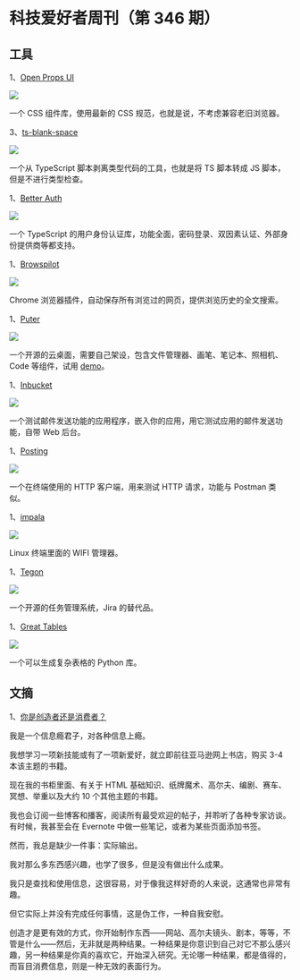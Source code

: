 # 科技爱好者周刊（第 346 期）

## 工具

1、[Open Props UI](https://open-props-ui.netlify.app/)

![](https://cdn.beekka.com/blogimg/asset/202501/bg2025011605.webp)

一个 CSS 组件库，使用最新的 CSS 规范，也就是说，不考虑兼容老旧浏览器。

3、[ts-blank-space](https://github.com/bloomberg/ts-blank-space)

![](https://cdn.beekka.com/blogimg/asset/202409/bg2024092811.webp)

一个从 TypeScript 脚本剥离类型代码的工具，也就是将 TS 脚本转成 JS 脚本，但是不进行类型检查。

1、[Better Auth](https://github.com/better-auth/better-auth)

![](https://cdn.beekka.com/blogimg/asset/202409/bg2024092901.webp)

一个 TypeScript 的用户身份认证库，功能全面，密码登录、双因素认证、外部身份提供商等都支持。

1、[Browspilot](https://browspilot.com/)

![](https://cdn.beekka.com/blogimg/asset/202407/bg2024070505.webp)

Chrome 浏览器插件，自动保存所有浏览过的网页，提供浏览历史的全文搜索。

1、[Puter](https://github.com/HeyPuter/puter)

![](https://cdn.beekka.com/blogimg/asset/202407/bg2024070506.webp)

一个开源的云桌面，需要自己架设，包含文件管理器、画笔、笔记本、照相机、Code 等组件，试用 [demo](https://puter.com/)。

1、[Inbucket](https://inbucket.org/)

![](https://cdn.beekka.com/blogimg/asset/202407/bg2024070709.webp)

一个测试邮件发送功能的应用程序，嵌入你的应用，用它测试应用的邮件发送功能，自带 Web 后台。

1、[Posting](https://github.com/darrenburns/posting)

![](https://cdn.beekka.com/blogimg/asset/202407/bg2024070711.webp)

一个在终端使用的 HTTP 客户端，用来测试 HTTP 请求，功能与 Postman 类似。

1、[impala](https://github.com/pythops/impala)

![](https://cdn.beekka.com/blogimg/asset/202407/bg2024070810.webp)

Linux 终端里面的 WIFI 管理器。

1、[Tegon](https://github.com/tegonhq/tegon)

![](https://cdn.beekka.com/blogimg/asset/202407/bg2024070905.webp)

一个开源的任务管理系统，Jira 的替代品。

1、[Great Tables](https://github.com/posit-dev/great-tables)

![](https://cdn.beekka.com/blogimg/asset/202404/bg2024040402.webp)

一个可以生成复杂表格的 Python 库。

## 文摘

1、[你是创造者还是消费者？](https://www.andrewlynch.net/blog/are-your-a-creator-or-a-consumer)

我是一个信息瘾君子，对各种信息上瘾。

我想学习一项新技能或有了一项新爱好，就立即前往亚马逊网上书店，购买 3-4 本该主题的书籍。

现在我的书柜里面、有关于 HTML 基础知识、纸牌魔术、高尔夫、编剧、赛车、冥想、举重以及大约 10 个其他主题的书籍。

我也会订阅一些博客和播客，阅读所有最受欢迎的帖子，并聆听了各种专家访谈。有时候，我甚至会在 Evernote 中做一些笔记，或者为某些页面添加书签。

然而，我总是缺少一件事：实际输出。

我对那么多东西感兴趣，也学了很多，但是没有做出什么成果。

我只是查找和使用信息，这很容易，对于像我这样好奇的人来说，这通常也非常有趣。

但它实际上并没有完成任何事情，这是伪工作，一种自我安慰。

创造才是更有效的方式，你开始制作东西——网站、高尔夫镜头、剧本，等等，不管是什么——然后，无非就是两种结果。一种结果是你意识到自己对它不那么感兴趣，另一种结果是你真的喜欢它，开始深入研究。无论哪一种结果，都是值得的，而盲目消费信息，则是一种无效的表面行为。